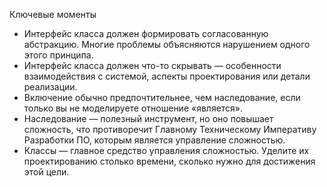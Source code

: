 Ключевые моменты

* Интерфейс класса должен формировать согласованную абстракцию. Многие проблемы объясняются нарушением одного этого
  принципа.
* Интерфейс класса должен что-то скрывать — особенности взаимодействия с системой, аспекты проектирования или детали
  реализации.
* Включение обычно предпочтительнее, чем наследование, если только вы не моделируете отношение «является».
* Наследование — полезный инструмент, но оно повышает сложность, что противоречит Главному Техническому Императиву
  Разработки ПО, которым является управление сложностью.
* Классы — главное средство управления сложностью. Уделите их проектированию столько времени, сколько нужно для
  достижения этой цели.